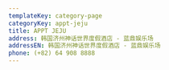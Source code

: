 ```yaml
---
templateKey: category-page
categoryKey: appt-jeju
title: APPT JEJU
address: 韩国济州神话世界度假酒店 - 蓝鼎娱乐场
addressEN: 韩国济州神话世界度假酒店 - 蓝鼎娱乐场
phone: (+82) 64 908 8888
---
```

